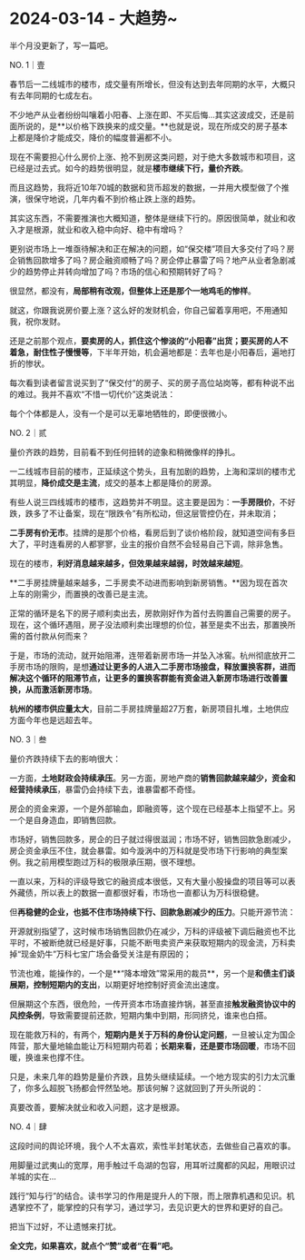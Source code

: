 # 2024-03-14 - 大趋势~

半个月没更新了，写一篇吧。

NO. 1｜壹

春节后一二线城市的楼市，成交量有所增长，但没有达到去年同期的水平，大概只有去年同期的七成左右。

不少地产从业者纷纷叫嚷着小阳春、上涨在即、不买后悔...其实这波成交，还是前面所说的，是**以价格下跌换来的成交量。**也就是说，现在所成交的房子基本上都是降价才能成交，降价的幅度普遍都不小。

现在不需要担心什么房价上涨、抢不到房这类问题，对于绝大多数城市和项目，这已经是过去式。如今的趋势很明显，就是**楼市继续下行，量价齐跌**。

而且这趋势，我将近10年70城的数据和货币超发的数据，一并用大模型做了个推演，很保守地说，几年内看不到价格止跌上涨的趋势。

其实这东西，不需要推演也大概知道，整体是继续下行的。原因很简单，就业和收入才是根源，就业和收入稳中向好、稳中有增吗？

更别说市场上一堆亟待解决和正在解决的问题，如“保交楼”项目大多交付了吗？房企销售回款增多了吗？房企融资顺畅了吗？房企停止暴雷了吗？地产从业者急剧减少的趋势停止并转向增加了吗？市场的信心和预期转好了吗？

很显然，都没有，**局部稍有改观，但整体上还是那个一地鸡毛的惨样**。

就这，你跟我说房价要上涨？这么好的发财机会，你自己留着享用吧，不用通知我，祝你发财。

还是之前那个观点，**要卖房的人，抓住这个惨淡的“小阳春”出货；要买房的人不着急，耐住性子慢慢等**，下半年开始，机会遍地都是：去年也是小阳春后，遍地打折的惨状。

每次看到读者留言说买到了“保交付”的房子、买的房子高位站岗等，都有种说不出的难过。我并不喜欢“不惜一切代价”这类说法：

每个个体都是人，没有一个是可以无辜地牺牲的，即便很微小。

NO. 2｜贰

量价齐跌的趋势，目前看不到任何扭转的迹象和稍微像样的挣扎。

一二线城市目前的楼市，正延续这个势头，且有加剧的趋势，上海和深圳的楼市尤其明显，**降价成交是主流**，成交的基本上都是降价的房源。

有些人说三四线城市的楼市，这趋势并不明显。这主要是因为：**一手房限价**，不好跌，跌多了不让备案，现在“限跌令”有所松动，但这层管控仍在，并未取消；

**二手房有价无市**。挂牌的是那个价格，看房后到了谈价格阶段，就知道空间有多巨大了，平时连看房的人都寥寥，业主的报价自然不会轻易自己下调，除非急售。

现在的楼市，**利好消息越来越多，但效果越来越弱，时效越来越短**。

**二手房挂牌量越来越多，二手房卖不动进而影响到新房销售。**因为现在首次上车的刚需少，而置换的改善已是主流。

正常的循环是名下的房子顺利卖出去，房款刚好作为首付去购置自己需要的房子。现在，这个循环遇阻，房子没法顺利卖出理想的价位，甚至是卖不出去，那置换所需的首付款从何而来？

于是，市场的流动，就开始阻滞，连带着新房市场一并坠入冰窖。杭州彻底放开二手房市场的限购，是想**通过让更多的人进入二手房市场接盘，释放置换客群，进而解决这个循环的阻滞节点，让更多的置换客群能有资金进入新房市场进行改善置换，从而激活新房市场**。

**杭州的楼市供应量太大**，目前二手房挂牌量超27万套，新房项目扎堆，土地供应方面今年也是远超去年。

NO. 3｜叁

量价齐跌持续下去的影响很大：

一方面，**土地财政会持续承压**。另一方面，房地产商的**销售回款越来越少，资金和经营持续承压**，暴雷仍会持续下去，谁暴雷都不奇怪。

房企的资金来源，一个是外部输血，即融资等，这个现在已经基本上指望不上。另一个是自身造血，即销售回款。

市场好，销售回款多，房企的日子就过得很滋润；市场不好，销售回款急剧减少，房企资金承压不住，就会暴雷。如今漩涡中的万科就是受市场下行影响的典型案例。我之前用模型跑过万科的极限承压期，很不理想。

一直以来，万科的评级导致它的融资成本很低，又有大量小股操盘的项目等可以表外藏债，所以表上的数据一直都很好看，市场也一直都认为万科很稳健。

但**再稳健的企业，也抵不住市场持续下行、回款急剧减少的压力**。只能开源节流：

开源就别指望了，这时候市场销售回款仍在减少，万科的评级被下调后融资也不比平时，不被断绝就已经是好事，只能不断甩卖资产来获取短期内的现金流，万科卖掉“现金奶牛”万科七宝广场会备受关注是有原因的；

节流也难，能操作的，一个是**“降本增效”常采用的裁员**，另一个是**和债主们谈展期，控制短期内的支出**，以期更好地控制好资金流出速度。

但展期这个东西，很危险，一传开资本市场直接炸锅，甚至直接**触发融资协议中的风控条例**，导致需要提前还款，短期内集中到期，形同挤兑，谁来也白搭。

现在能救万科的，有两个，**短期内是关于万科的身份认定问题**，一旦被认定为国企阵营，那大量地输血能让万科短期内苟着；**长期来看，还是要市场回暖**，市场不回暖，换谁来也撑不住。

只是，未来几年的趋势是量价齐跌，且势头继续延续。一个地方现实的引力太沉重了，你多么超脱飞扬都会怦然坠地。那该何解？这就回到了开头所说的：

真要改善，要解决就业和收入问题，这才是根源。

NO. 4｜肆

这段时间的舆论环境，我个人不太喜欢，索性半封笔状态，去做些自己喜欢的事。

用脚量过武夷山的宽厚，用手触过千岛湖的包容，用耳听过魔都的风起，用眼识过羊城的实在...

践行“知与行”的结合。读书学习的作用是提升人的下限，而上限靠机遇和见识。机遇掌控不了，能掌控的只有学习，通过学习，去见识更大的世界和更好的自己。

把当下过好，不让遗憾来打扰。

**全文完，如果喜欢，就点个“赞”或者“在看”吧。**